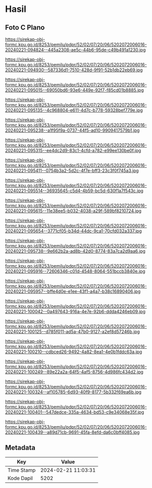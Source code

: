 # Hasil

## Foto C Plano

https://sirekap-obj-formc.kpu.go.id/8253/pemilu/pdpr/52/02/07/20/06/5202072006016-20240221-094824--445a2308-ae5c-44b6-95de-c49b491a1230.jpg

https://sirekap-obj-formc.kpu.go.id/8253/pemilu/pdpr/52/02/07/20/06/5202072006016-20240221-094930--587336d1-7510-428d-9f91-52b1db22eb69.jpg

https://sirekap-obj-formc.kpu.go.id/8253/pemilu/pdpr/52/02/07/20/06/5202072006016-20240221-095015--69050bd6-93e6-449e-92f7-f85cd01b8885.jpg

https://sirekap-obj-formc.kpu.go.id/8253/pemilu/pdpr/52/02/07/20/06/5202072006016-20240221-095135--4c968804-e611-4d7c-b778-59328bef779e.jpg

https://sirekap-obj-formc.kpu.go.id/8253/pemilu/pdpr/52/02/07/20/06/5202072006016-20240221-095238--a1f95f9a-0737-44f5-ad10-9909417579b1.jpg

https://sirekap-obj-formc.kpu.go.id/8253/pemilu/pdpr/52/02/07/20/06/5202072006016-20240221-095315--ee4dc2d9-83c1-4cfd-a782-e99ee130be0f.jpg

https://sirekap-obj-formc.kpu.go.id/8253/pemilu/pdpr/52/02/07/20/06/5202072006016-20240221-095411--0754b3a2-5d2c-4f7e-bff3-23c3f0f745a3.jpg

https://sirekap-obj-formc.kpu.go.id/8253/pemilu/pdpr/52/02/07/20/06/5202072006016-20240221-095514--36935645-c5d4-4b59-bc5d-630f1a7f543c.jpg

https://sirekap-obj-formc.kpu.go.id/8253/pemilu/pdpr/52/02/07/20/06/5202072006016-20240221-095615--11e38ee5-b032-4038-a29f-589bf8210724.jpg

https://sirekap-obj-formc.kpu.go.id/8253/pemilu/pdpr/52/02/07/20/06/5202072006016-20240221-095654--3771cf05-b34d-44dc-9ca1-70cfd032a337.jpg

https://sirekap-obj-formc.kpu.go.id/8253/pemilu/pdpr/52/02/07/20/06/5202072006016-20240221-095738--9e662b2a-ad8b-42d0-8774-83a7ca2d9aa6.jpg

https://sirekap-obj-formc.kpu.go.id/8253/pemilu/pdpr/52/02/07/20/06/5202072006016-20240221-095916--72606346-c01d-4548-8064-551bccb3840e.jpg

https://sirekap-obj-formc.kpu.go.id/8253/pemilu/pdpr/52/02/07/20/06/5202072006016-20240221-095957--bffe4d0e-e1ee-43f1-a4a7-b38c16890406.jpg

https://sirekap-obj-formc.kpu.go.id/8253/pemilu/pdpr/52/02/07/20/06/5202072006016-20240221-100042--0a497643-916a-4e7e-92b6-ddda4246eb09.jpg

https://sirekap-obj-formc.kpu.go.id/8253/pemilu/pdpr/52/02/07/20/06/5202072006016-20240221-100125--d785f011-ad5a-47b0-9127-a2ef8d57246b.jpg

https://sirekap-obj-formc.kpu.go.id/8253/pemilu/pdpr/52/02/07/20/06/5202072006016-20240221-100210--cdbced26-9492-4a82-8ea1-4e0b1fddc63a.jpg

https://sirekap-obj-formc.kpu.go.id/8253/pemilu/pdpr/52/02/07/20/06/5202072006016-20240221-100249--89e22a2a-64f5-4af5-8756-4d986fc434d2.jpg

https://sirekap-obj-formc.kpu.go.id/8253/pemilu/pdpr/52/02/07/20/06/5202072006016-20240221-100324--af105785-6d93-40f9-8177-5b332f69ea6b.jpg

https://sirekap-obj-formc.kpu.go.id/8253/pemilu/pdpr/52/02/07/20/06/5202072006016-20240221-100401--547dedce-335a-4634-bd53-c9e34068e35f.jpg

https://sirekap-obj-formc.kpu.go.id/8253/pemilu/pdpr/52/02/07/20/06/5202072006016-20240221-100439--a89d71cb-9691-45fa-8efd-da6c0bff4085.jpg


## Metadata

| Key        | Value               |
| ---------- | ------------------- |
| Time Stamp | 2024-02-21 11:03:31 |
| Kode Dapil | 5202                |



